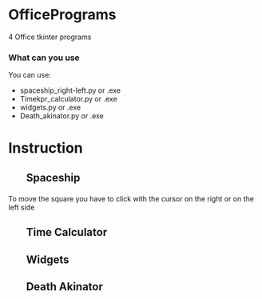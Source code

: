 # OfficePrograms
4 Office tkinter programs

### What can you use

You can use:
<ul>
  <li>spaceship_right-left.py or .exe
  <li>Timekpr_calculator.py or .exe
  <li>widgets.py or .exe
  <li>Death_akinator.py or .exe
</ul>

# Instruction 

## <ul>Spaceship</ul>
  To move the square you have to click with the cursor on the right or on the left side

## <ul>Time Calculator</ul>

## <ul>Widgets</ul>

## <ul>Death Akinator</ul>
